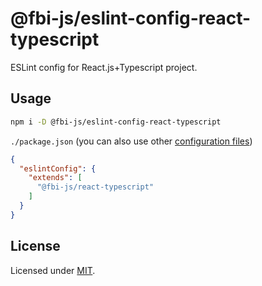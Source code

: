 # @fbi-js/eslint-config-react-typescript

ESLint config for React.js+Typescript project.

## Usage

```bash
npm i -D @fbi-js/eslint-config-react-typescript
```

`./package.json` (you can also use other [configuration files](https://eslint.org/docs/user-guide/configuring#using-configuration-files-1))

```json
{
  "eslintConfig": {
    "extends": [
      "@fbi-js/react-typescript"
    ]
  }
}
```

## License

Licensed under [MIT](https://opensource.org/licenses/MIT).
